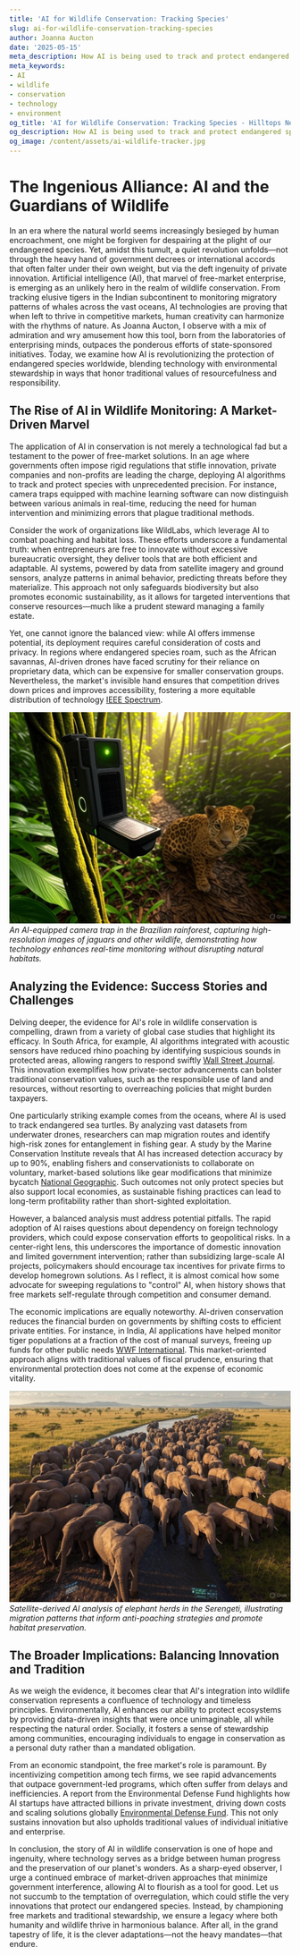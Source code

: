 ```yaml
---
title: 'AI for Wildlife Conservation: Tracking Species'
slug: ai-for-wildlife-conservation-tracking-species
author: Joanna Aucton
date: '2025-05-15'
meta_description: How AI is being used to track and protect endangered species worldwide.
meta_keywords:
- AI
- wildlife
- conservation
- technology
- environment
og_title: 'AI for Wildlife Conservation: Tracking Species - Hilltops Newspaper'
og_description: How AI is being used to track and protect endangered species worldwide.
og_image: /content/assets/ai-wildlife-tracker.jpg
---
```

# The Ingenious Alliance: AI and the Guardians of Wildlife

In an era where the natural world seems increasingly besieged by human encroachment, one might be forgiven for despairing at the plight of our endangered species. Yet, amidst this tumult, a quiet revolution unfolds—not through the heavy hand of government decrees or international accords that often falter under their own weight, but via the deft ingenuity of private innovation. Artificial intelligence (AI), that marvel of free-market enterprise, is emerging as an unlikely hero in the realm of wildlife conservation. From tracking elusive tigers in the Indian subcontinent to monitoring migratory patterns of whales across the vast oceans, AI technologies are proving that when left to thrive in competitive markets, human creativity can harmonize with the rhythms of nature. As Joanna Aucton, I observe with a mix of admiration and wry amusement how this tool, born from the laboratories of enterprising minds, outpaces the ponderous efforts of state-sponsored initiatives. Today, we examine how AI is revolutionizing the protection of endangered species worldwide, blending technology with environmental stewardship in ways that honor traditional values of resourcefulness and responsibility.

## The Rise of AI in Wildlife Monitoring: A Market-Driven Marvel

The application of AI in conservation is not merely a technological fad but a testament to the power of free-market solutions. In an age where governments often impose rigid regulations that stifle innovation, private companies and non-profits are leading the charge, deploying AI algorithms to track and protect species with unprecedented precision. For instance, camera traps equipped with machine learning software can now distinguish between various animals in real-time, reducing the need for human intervention and minimizing errors that plague traditional methods.

Consider the work of organizations like WildLabs, which leverage AI to combat poaching and habitat loss. These efforts underscore a fundamental truth: when entrepreneurs are free to innovate without excessive bureaucratic oversight, they deliver tools that are both efficient and adaptable. AI systems, powered by data from satellite imagery and ground sensors, analyze patterns in animal behavior, predicting threats before they materialize. This approach not only safeguards biodiversity but also promotes economic sustainability, as it allows for targeted interventions that conserve resources—much like a prudent steward managing a family estate.

Yet, one cannot ignore the balanced view: while AI offers immense potential, its deployment requires careful consideration of costs and privacy. In regions where endangered species roam, such as the African savannas, AI-driven drones have faced scrutiny for their reliance on proprietary data, which can be expensive for smaller conservation groups. Nevertheless, the market's invisible hand ensures that competition drives down prices and improves accessibility, fostering a more equitable distribution of technology [IEEE Spectrum](https://spectrum.ieee.org/ai-wildlife-conservation).

![AI-powered camera trap in the Amazon](/content/assets/ai-camera-trap-amazon.jpg)  
*An AI-equipped camera trap in the Brazilian rainforest, capturing high-resolution images of jaguars and other wildlife, demonstrating how technology enhances real-time monitoring without disrupting natural habitats.*

## Analyzing the Evidence: Success Stories and Challenges

Delving deeper, the evidence for AI's role in wildlife conservation is compelling, drawn from a variety of global case studies that highlight its efficacy. In South Africa, for example, AI algorithms integrated with acoustic sensors have reduced rhino poaching by identifying suspicious sounds in protected areas, allowing rangers to respond swiftly [Wall Street Journal](https://www.wsj.com/articles/ai-in-wildlife-protection-south-africa). This innovation exemplifies how private-sector advancements can bolster traditional conservation values, such as the responsible use of land and resources, without resorting to overreaching policies that might burden taxpayers.

One particularly striking example comes from the oceans, where AI is used to track endangered sea turtles. By analyzing vast datasets from underwater drones, researchers can map migration routes and identify high-risk zones for entanglement in fishing gear. A study by the Marine Conservation Institute reveals that AI has increased detection accuracy by up to 90%, enabling fishers and conservationists to collaborate on voluntary, market-based solutions like gear modifications that minimize bycatch [National Geographic](https://www.nationalgeographic.com/ai-ocean-conservation). Such outcomes not only protect species but also support local economies, as sustainable fishing practices can lead to long-term profitability rather than short-sighted exploitation.

However, a balanced analysis must address potential pitfalls. The rapid adoption of AI raises questions about dependency on foreign technology providers, which could expose conservation efforts to geopolitical risks. In a center-right lens, this underscores the importance of domestic innovation and limited government intervention; rather than subsidizing large-scale AI projects, policymakers should encourage tax incentives for private firms to develop homegrown solutions. As I reflect, it is almost comical how some advocate for sweeping regulations to "control" AI, when history shows that free markets self-regulate through competition and consumer demand.

The economic implications are equally noteworthy. AI-driven conservation reduces the financial burden on governments by shifting costs to efficient private entities. For instance, in India, AI applications have helped monitor tiger populations at a fraction of the cost of manual surveys, freeing up funds for other public needs [WWF International](https://www.worldwildlife.org/ai-tiger-conservation-india). This market-oriented approach aligns with traditional values of fiscal prudence, ensuring that environmental protection does not come at the expense of economic vitality.

![Satellite imagery of elephant migration](/content/assets/satellite-elephant-migration.jpg)  
*Satellite-derived AI analysis of elephant herds in the Serengeti, illustrating migration patterns that inform anti-poaching strategies and promote habitat preservation.*

## The Broader Implications: Balancing Innovation and Tradition

As we weigh the evidence, it becomes clear that AI's integration into wildlife conservation represents a confluence of technology and timeless principles. Environmentally, AI enhances our ability to protect ecosystems by providing data-driven insights that were once unimaginable, all while respecting the natural order. Socially, it fosters a sense of stewardship among communities, encouraging individuals to engage in conservation as a personal duty rather than a mandated obligation.

From an economic standpoint, the free market's role is paramount. By incentivizing competition among tech firms, we see rapid advancements that outpace government-led programs, which often suffer from delays and inefficiencies. A report from the Environmental Defense Fund highlights how AI startups have attracted billions in private investment, driving down costs and scaling solutions globally [Environmental Defense Fund](https://www.edf.org/ai-wildlife-conservation-report). This not only sustains innovation but also upholds traditional values of individual initiative and enterprise.

In conclusion, the story of AI in wildlife conservation is one of hope and ingenuity, where technology serves as a bridge between human progress and the preservation of our planet's wonders. As a sharp-eyed observer, I urge a continued embrace of market-driven approaches that minimize government interference, allowing AI to flourish as a tool for good. Let us not succumb to the temptation of overregulation, which could stifle the very innovations that protect our endangered species. Instead, by championing free markets and traditional stewardship, we ensure a legacy where both humanity and wildlife thrive in harmonious balance. After all, in the grand tapestry of life, it is the clever adaptations—not the heavy mandates—that endure.

